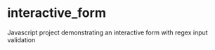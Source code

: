 # interactive_form
Javascript project demonstrating an interactive form with regex input validation
